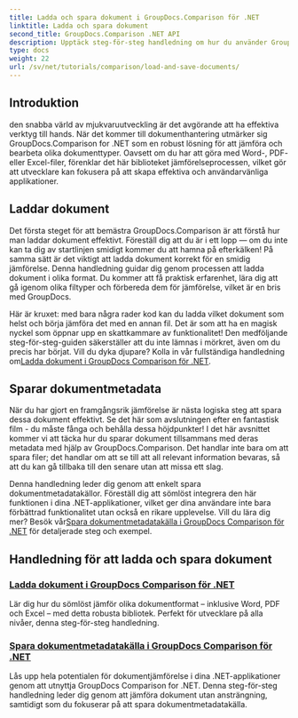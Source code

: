 ```yaml
---
title: Ladda och spara dokument i GroupDocs.Comparison för .NET
linktitle: Ladda och spara dokument
second_title: GroupDocs.Comparison .NET API
description: Upptäck steg-för-steg handledning om hur du använder GroupDocs.Comparison för .NET för att ladda och spara dokument effektivt. Perfekt för utvecklare som vill effektivisera dokumentjämförelser.
type: docs
weight: 22
url: /sv/net/tutorials/comparison/load-and-save-documents/
---
```

## Introduktion

den snabba värld av mjukvaruutveckling är det avgörande att ha effektiva verktyg till hands. När det kommer till dokumenthantering utmärker sig GroupDocs.Comparison for .NET som en robust lösning för att jämföra och bearbeta olika dokumenttyper. Oavsett om du har att göra med Word-, PDF- eller Excel-filer, förenklar det här biblioteket jämförelseprocessen, vilket gör att utvecklare kan fokusera på att skapa effektiva och användarvänliga applikationer.

## Laddar dokument

Det första steget för att bemästra GroupDocs.Comparison är att förstå hur man laddar dokument effektivt. Föreställ dig att du är i ett lopp — om du inte kan ta dig av startlinjen smidigt kommer du att hamna på efterkälken! På samma sätt är det viktigt att ladda dokument korrekt för en smidig jämförelse. Denna handledning guidar dig genom processen att ladda dokument i olika format. Du kommer att få praktisk erfarenhet, lära dig att gå igenom olika filtyper och förbereda dem för jämförelse, vilket är en bris med GroupDocs.

Här är kruxet: med bara några rader kod kan du ladda vilket dokument som helst och börja jämföra det med en annan fil. Det är som att ha en magisk nyckel som öppnar upp en skattkammare av funktionalitet! Den medföljande steg-för-steg-guiden säkerställer att du inte lämnas i mörkret, även om du precis har börjat. Vill du dyka djupare? Kolla in vår fullständiga handledning om[Ladda dokument i GroupDocs Comparison för .NET](./load-documents/).

## Sparar dokumentmetadata

När du har gjort en framgångsrik jämförelse är nästa logiska steg att spara dessa dokument effektivt. Se det här som avslutningen efter en fantastisk film - du måste fånga och behålla dessa höjdpunkter! I det här avsnittet kommer vi att täcka hur du sparar dokument tillsammans med deras metadata med hjälp av GroupDocs.Comparison. Det handlar inte bara om att spara filer; det handlar om att se till att all relevant information bevaras, så att du kan gå tillbaka till den senare utan att missa ett slag.

Denna handledning leder dig genom att enkelt spara dokumentmetadatakällor. Föreställ dig att sömlöst integrera den här funktionen i dina .NET-applikationer, vilket ger dina användare inte bara förbättrad funktionalitet utan också en rikare upplevelse. Vill du lära dig mer? Besök vår[Spara dokumentmetadatakälla i GroupDocs Comparison för .NET](./save-documents-metadata-source/) för detaljerade steg och exempel.

## Handledning för att ladda och spara dokument
### [Ladda dokument i GroupDocs Comparison för .NET](./load-documents/)
Lär dig hur du sömlöst jämför olika dokumentformat – inklusive Word, PDF och Excel – med detta robusta bibliotek. Perfekt för utvecklare på alla nivåer, denna steg-för-steg handledning.
### [Spara dokumentmetadatakälla i GroupDocs Comparison för .NET](./save-documents-metadata-source/)
Lås upp hela potentialen för dokumentjämförelse i dina .NET-applikationer genom att utnyttja GroupDocs Comparison for .NET. Denna steg-för-steg handledning leder dig genom att jämföra dokument utan ansträngning, samtidigt som du fokuserar på att spara dokumentmetadatakälla.
